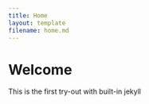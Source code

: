 ```yaml
---
title: Home
layout: template
filename: home.md
--- 
```


# Welcome

This is the first try-out with built-in jekyll